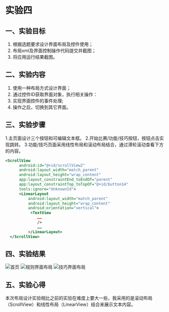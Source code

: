 # 实验四 
  ## 一、实验目标 
  1. 根据选题要求设计界面布局及控件使用； 
  2. 布局xml及界面控制操作代码提交并截图； 
  3. 将应用运行结果截图。 

   ## 二、实验内容 
  1. 使用一种布局方式设计界面； 
  2. 通过控件ID获取界面对象，执行相关操作： 
  3. 实现界面控件的事件处理; 
  4. 操作之后，切换到其它界面。 

   ## 三、实验步骤 
  1.主页面设计三个按钮和可编辑文本框。
  2.开始比赛/功能/技巧按钮，按钮点击实现跳转。
  3.功能/技巧页面采用线性布局和滚动布局结合，通过滑轮滚动查看下方的内容。
  ```xml
  <ScrollView
        android:id="@+id/scrollView2"
        android:layout_width="match_parent"
        android:layout_height="wrap_content"
        app:layout_constraintEnd_toEndOf="parent"
        app:layout_constraintTop_toTopOf="@+id/button14"
        tools:ignore="UnknownId">
        <LinearLayout
            android:layout_width="match_parent"
            android:layout_height="wrap_content"
            android:orientation="vertical">
             <TextView
                ……
                />
                ……
            </LinearLayout>
    </ScrollView>
  ```
   ## 四、实验结果 
  ![首页](https://raw.githubusercontent.com/Garfield-zheng/android-labs-2020/master/students/net1814080903328/lab01.PNG)
  ![规则界面布局](https://raw.githubusercontent.com/Garfield-zheng/android-labs-2020/master/students/net1814080903328/RuleLayout.PNG)
  ![技巧界面布局](https://raw.githubusercontent.com/Garfield-zheng/android-labs-2020/master/students/net1814080903328/SkillsLayout.PNG)

   ## 五、实验心得 
  本次布局设计实验相比之前的实验在难度上要大一些，我采用的是滚动布局（ScrollView）和线性布局（LinearView）结合来展示文本内容。
